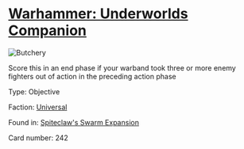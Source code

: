 # [Warhammer: Underworlds Companion](https://guidokessels.github.io/wh-underworlds)

  

![Butchery](https://warhammerunderworlds.com/wp-content/uploads/sites/6/2018/02/242_ENG.png)

Score this in an end phase if your warband took three or more enemy fighters out of action in the preceding action phase

Type: Objective

Faction: [Universal](https://guidokessels.github.io/wh-underworlds/factions/universal)

Found in: [Spiteclaw's Swarm Expansion](https://guidokessels.github.io/wh-underworlds/locations/spiteclaws-swarm-expansion)

Card number: 242
